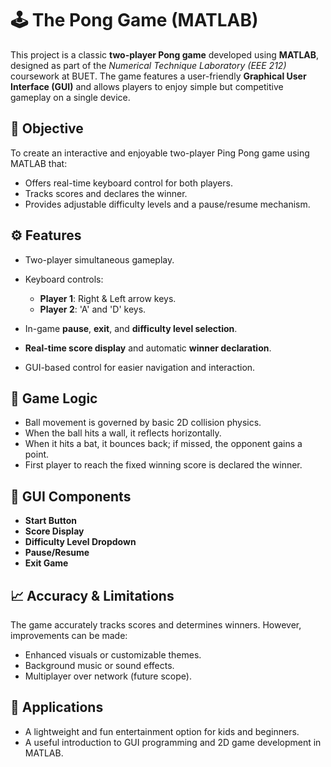 # 🕹️ The Pong Game (MATLAB)

This project is a classic **two-player Pong game** developed using **MATLAB**, designed as part of the *Numerical Technique Laboratory (EEE 212)* coursework at BUET. The game features a user-friendly **Graphical User Interface (GUI)** and allows players to enjoy simple but competitive gameplay on a single device.

## 🎯 Objective

To create an interactive and enjoyable two-player Ping Pong game using MATLAB that:

* Offers real-time keyboard control for both players.
* Tracks scores and declares the winner.
* Provides adjustable difficulty levels and a pause/resume mechanism.

## ⚙️ Features

* Two-player simultaneous gameplay.
* Keyboard controls:

  * **Player 1**: Right & Left arrow keys.
  * **Player 2**: 'A' and 'D' keys.
* In-game **pause**, **exit**, and **difficulty level selection**.
* **Real-time score display** and automatic **winner declaration**.
* GUI-based control for easier navigation and interaction.

## 🧠 Game Logic

* Ball movement is governed by basic 2D collision physics.
* When the ball hits a wall, it reflects horizontally.
* When it hits a bat, it bounces back; if missed, the opponent gains a point.
* First player to reach the fixed winning score is declared the winner.

## 🎨 GUI Components

* **Start Button**
* **Score Display**
* **Difficulty Level Dropdown**
* **Pause/Resume**
* **Exit Game**

## 📈 Accuracy & Limitations

The game accurately tracks scores and determines winners. However, improvements can be made:

* Enhanced visuals or customizable themes.
* Background music or sound effects.
* Multiplayer over network (future scope).

## 🧩 Applications

* A lightweight and fun entertainment option for kids and beginners.
* A useful introduction to GUI programming and 2D game development in MATLAB.
